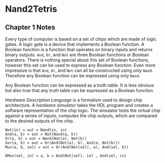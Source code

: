 # Nand2Tetris

## Chapter 1 Notes

Every type of computer is based on a set of chips which are made of logic gates. A logic gate is a device that implements a Boolean function. A Boolean function is a function that operates on binary inputs and returns binary outputs. `And`, `Or`, and `Not` are three Boolean functions or Boolean operators. There is nothing special about this set of Boolean functions, however this set can be used to express any Boolean function. Even more impressive is that `And`, `Or`, and `Not` can all be constructed using only `Nand`. Therefore any Boolean function can be expressed using only `Nand`.

Any Boolean function can be expressed as a truth table. It is less obvious but also true that any truth table can be expressed as a Boolean function.

*Hardware Description Language* is a formalism used to design chip architecture. A *hardware simulator* takes the HDL program and creates a software representation of the chip logic. The simulator tests the virtual chip against a series of inputs, computes the chip outputs, which are compared to the desired outputs of the chip.

```
Not(in) = out = Nand(in, in)
And(a, b) = out = Not(Nand(a, b))
Or(a, b) = out = Nand(Not(a), Not(b))
Xor(a, b) = out = Or(And(Not(a), b), And(a, Not(b)))
Mux(a, b, sel) = out = Or(And(Not(sel), a), And(sel, b))

DMux(sel, in) = a, b = And(Not(sel), in) , And(sel, in)
```
